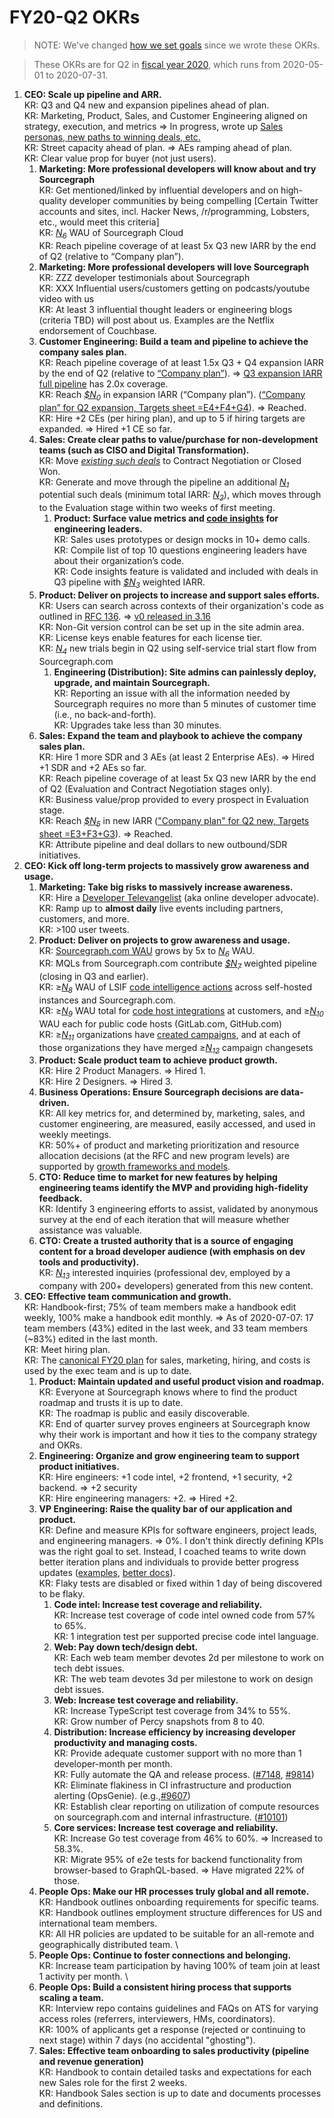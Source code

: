 # FY20-Q2 OKRs

> NOTE: We've changed [how we set goals](index.md) since we wrote these OKRs.

> These OKRs are for Q2 in [fiscal year 2020](../../handbook/communication/index.md#fiscal-year), which runs from 2020-05-01 to 2020-07-31.

1. **CEO: Scale up pipeline and ARR.** \
   KR: Q3 and Q4 new and expansion pipelines ahead of plan. \
   KR: Marketing, Product, Sales, and Customer Engineering aligned on strategy, execution, and metrics => In progress, wrote up [Sales personas, new paths to winning deals, etc.](https://drive.google.com/a/sourcegraph.com/open?id=1I72rKXmVzQIYsOS6MOz2yCYnh5qGWI1Y-9-EkTycytk) \
   KR: Street capacity ahead of plan. => AEs ramping ahead of plan. \
   KR: Clear value prop for buyer (not just users).
   1. **Marketing: More professional developers will know about and try Sourcegraph** \
      KR: Get mentioned/linked by influential developers and on high-quality developer communities by being compelling [Certain Twitter accounts and sites, incl. Hacker News, /r/programming, Lobsters, etc., would meet this criteria] \
      KR: [*N<sub>6</sub>*][N6] WAU of Sourcegraph Cloud \
      KR: Reach pipeline coverage of at least 5x Q3 new IARR by the end of Q2 (relative to “Company plan”). 
   1. **Marketing: More professional developers will love Sourcegraph** \
      KR: ZZZ developer testimonials about Sourcegraph \
      KR: XXX Influential users/customers getting on podcasts/youtube video with us \
      KR: At least 3 influential thought leaders or engineering blogs (criteria TBD) will post about us. Examples are the Netflix endorsement of Couchbase.
   1. **Customer Engineering: Build a team and pipeline to achieve the company sales plan.** \
      KR: Reach pipeline coverage of at least 1.5x Q3 + Q4 expansion IARR by the end of Q2 (relative to [“Company plan”](https://docs.google.com/spreadsheets/d/1EkZ7O69-2jbgtacoFDrY8L6rP73Hlqp_syyVCnmGAFA/edit#gid=498016854)). => [Q3 expansion IARR full pipeline](https://docs.google.com/presentation/d/1MFOklNb1vmnNnAnL_pqAuIGaOv5WY0AHyshOuhg0rLY/edit#slide=id.g76e3e6314e_4_0) has 2.0x coverage. \
      KR: Reach [*$N<sub>0</sub>*][N0] in expansion IARR (“Company plan”). ([“Company plan” for Q2 expansion, Targets sheet =E4+F4+G4](https://docs.google.com/spreadsheets/d/1EkZ7O69-2jbgtacoFDrY8L6rP73Hlqp_syyVCnmGAFA/edit#gid=498016854)). => Reached. \
      KR: Hire +2 CEs (per hiring plan), and up to 5 if hiring targets are expanded. => Hired +1 CE so far.
   1. **Sales: Create clear paths to value/purchase for non-development teams (such as CISO and Digital Transformation).** \
      KR: Move [*existing such deals*](https://docs.google.com/document/d/1fAB7HMD7rmcyI68f2WuMAvt3uf0UqIruFvKhJUHMCyY/edit#bookmark=id.6awzhy8xk6lh) to Contract Negotiation or Closed Won. \
      KR: Generate and move through the pipeline an additional [*N<sub>1</sub>*][N1] potential such deals (minimum total IARR: [*N<sub>2</sub>*][N2]), which moves through to the Evaluation stage within two weeks of first meeting.
      1. **Product: Surface value metrics and [code insights](https://drive.google.com/a/sourcegraph.com/open?id=1EHzor6I1GhVVIpl70mH-c10b1tNEl_p1xRMJ9qHQfoc) for engineering leaders.** \
         KR: Sales uses prototypes or design mocks in 10+ demo calls. \
         KR: Compile list of top 10 questions engineering leaders have about their organization’s code. \
         KR: Code insights feature is validated and included with deals in Q3 pipeline with [*$N<sub>3</sub>*][N3] weighted IARR.
   1. **Product: Deliver on projects to increase and support sales efforts.** \
      KR: Users can search across contexts of their organization's code as outlined in [RFC 136](https://drive.google.com/a/sourcegraph.com/open?id=1-Hn3bSVmwZ9iY0nfztXMoDfzWMdOHYTKrhK2F5ZJZI8). => [v0 released in 3.16](https://about.sourcegraph.com/blog/sourcegraph-3.16#introducing-version-contexts-to-search-past-releases) \
      KR: Non-Git version control can be set up in the site admin area. \
      KR: License keys enable features for each license tier. \
      KR: [*N<sub>4</sub>*][N4] new trials begin in Q2 using self-service trial start flow from Sourcegraph.com
      1. **Engineering (Distribution): Site admins can painlessly deploy, upgrade, and maintain Sourcegraph.** \
         KR: Reporting an issue with all the information needed by Sourcegraph requires no more than 5 minutes of customer time (i.e., no back-and-forth). \
         KR: Upgrades take less than 30 minutes.
   1. **Sales: Expand the team and playbook to achieve the company sales plan.** \
      KR: Hire 1 more SDR and 3 AEs (at least 2 Enterprise AEs). => Hired +1 SDR and +2 AEs so far.  \
      KR: Reach pipeline coverage of at least 5x Q3 new IARR by the end of Q2 (Evaluation and Contract Negotiation stages only). \
      KR: Business value/prop provided to every prospect in Evaluation stage. \
      KR: Reach [*$N<sub>5</sub>*][N5] in new IARR (["Company plan" for Q2 new, Targets sheet =E3+F3+G3](https://docs.google.com/spreadsheets/d/1EkZ7O69-2jbgtacoFDrY8L6rP73Hlqp_syyVCnmGAFA/edit#gid=1071026049)). => Reached. \
      KR: Attribute pipeline and deal dollars to new outbound/SDR initiatives.
1. **CEO: Kick off long-term projects to massively grow awareness and usage.**
   1. **Marketing: Take big risks to massively increase awareness.** \
      KR: Hire a [Developer Televangelist](https://docs.google.com/document/d/10JHQ4vX94jGiWqxRIFRyEliUf8o_Jq4HBhHqsueS5Kk/edit) (aka online developer advocate). \
      KR: Ramp up to **almost daily** live events including partners, customers, and more. \
      KR: >100 user tweets.
   1. **Product: Deliver on projects to grow awareness and usage.** \
      KR: [Sourcegraph.com WAU](https://sourcegraph.looker.com/looks/521) grows by 5x to [*N<sub>6</sub>*][N6] WAU. \
      KR: MQLs from Sourcegraph.com contribute [*$N<sub>7</sub>*][N7] weighted pipeline (closing in Q3 and earlier). \
      KR: ≥[*N<sub>8</sub>*][N8] WAU of LSIF [code intelligence actions](https://sourcegraph.looker.com/explore/sourcegraph_events/code_intel_events?qid=7iKSbu85XgC64zGMkFuvZY&origin_space=128&toggle=vis) across self-hosted instances and Sourcegraph.com. \
      KR: ≥[*N<sub>9</sub>*][N9] WAU total for [code host integrations](https://sourcegraph.looker.com/explore/sourcegraph_events/server_weekly_usage?qid=168XAjjRvou3zkSc2gvpeK&origin_space=129&toggle=vis) at customers, and ≥[*N<sub>10</sub>*][N10] WAU each for public code hosts (GitLab.com, GitHub.com) \
      KR: ≥[*N<sub>11</sub>*][N11] organizations have [created campaigns](https://sourcegraph.looker.com/dashboards/136), and at each of those organizations they have merged ≥[*N<sub>12</sub>*][N12] campaign changesets
   1. **Product: Scale product team to achieve product growth.** \
      KR: Hire 2 Product Managers. => Hired 1.\
      KR: Hire 2 Designers. => Hired 3.
   1. **Business Operations: Ensure Sourcegraph decisions are data-driven.** \
      KR: All key metrics for, and determined by, marketing, sales, and customer engineering, are measured, easily accessed, and used in weekly meetings. \
      KR: 50%+ of product and marketing prioritization and resource allocation decisions (at the RFC and new program levels) are supported by [growth frameworks and models](https://docs.google.com/document/d/10-sq4iZrA_wSlYA2S19UDmHwkWldJfS_wf-hEX3Phgw/edit#).
   1. **CTO: Reduce time to market for new features by helping engineering teams identify the MVP and providing high-fidelity feedback.** \
      KR: Identify 3 engineering efforts to assist, validated by anonymous survey at the end of each iteration that will measure whether assistance was valuable.
   1. **CTO: Create a trusted authority that is a source of engaging content for a broad developer audience (with emphasis on dev tools and productivity).** \
      KR: [*N<sub>13</sub>*][N13] interested inquiries (professional dev, employed by a company with 200+ developers) generated from this new content.
1. **CEO: Effective team communication and growth.** \
   KR: Handbook-first; 75% of team members make a handbook edit weekly, 100% make a handbook edit monthly. => As of 2020-07-07: 17 team members (43%) edited in the last week, and 33 team members (~83%) edited in the last month. \
   KR: Meet hiring plan. \
   KR: The [canonical FY20 plan](https://docs.google.com/spreadsheets/d/1EkZ7O69-2jbgtacoFDrY8L6rP73Hlqp_syyVCnmGAFA/edit#gid=498016854) for sales, marketing, hiring, and costs is used by the exec team and is up to date.
    1. **Product: Maintain updated and useful product vision and roadmap.** \
       KR: Everyone at Sourcegraph knows where to find the product roadmap and trusts it is up to date. \
       KR: The roadmap is public and easily discoverable. \
       KR: End of quarter survey proves engineers at Sourcegraph know why their work is important and how it ties to the company strategy and OKRs.
    1. **Engineering: Organize and grow engineering team to support product initiatives.** \
       KR: Hire engineers: +1 code intel, +2 frontend, +1 security, +2 backend. => +2 security \
       KR: Hire engineering managers: +2. => Hired +2.
    1. **VP Engineering: Raise the quality bar of our application and product.** \
       KR: Define and measure KPIs for software engineers, project leads, and engineering managers. => 0%. I don't think directly defining KPIs was the right goal to set. Instead, I coached teams to write down better iteration plans and individuals to provide better progress updates ([examples](https://github.com/sourcegraph/sourcegraph/issues?q=3.18+tracking+issue+is%3Aissue+label%3Atracking+), [better docs](https://github.com/sourcegraph/about/pull/1083/files)). \
       KR: Flaky tests are disabled or fixed within 1 day of being discovered to be flaky.
       1. **Code intel: Increase test coverage and reliability.** \
          KR: Increase test coverage of code intel owned code from 57% to 65%. \
          KR: 1 integration test per supported precise code intel language.
       1. **Web: Pay down tech/design debt.** \
          KR: Each web team member devotes 2d per milestone to work on tech debt issues. \
          KR: The web team devotes 3d per milestone to work on design debt issues.
       1. **Web: Increase test coverage and reliability.** \
          KR: Increase TypeScript test coverage from 34% to 55%. \
          KR: Grow number of Percy snapshots from 8 to 40.
       1. **Distribution: Increase efficiency by increasing developer productivity and managing costs.** \
          KR: Provide adequate customer support with no more than 1 developer-month per month. \
          KR: Fully automate the QA and release process. ([#7148](https://github.com/sourcegraph/sourcegraph/issues/7148), [#9814](https://github.com/sourcegraph/sourcegraph/issues/9814)) \
          KR: Eliminate flakiness in CI infrastructure and production alerting (OpsGenie). (e.g.,[#9607](https://github.com/sourcegraph/sourcegraph/issues/9607)) \
          KR: Establish clear reporting on utilization of compute resources on sourcegraph.com and internal infrastructure. ([#10101](https://github.com/sourcegraph/sourcegraph/issues/10101))
       1. **Core services: Increase test coverage and reliability.** \
          KR: Increase Go test coverage from 46% to 60%. => Increased to 58.3%. \
          KR: Migrate 95% of e2e tests for backend functionality from browser-based to GraphQL-based. => Have migrated 22% of those.
    1. **People Ops: Make our HR processes truly global and all remote.** \
       KR: Handbook outlines onboarding requirements for specific teams. \
       KR: Handbook outlines employment structure differences for US and international team members. \
       KR: All HR policies are updated to be suitable for an all-remote and geographically distributed team. \
    1. **People Ops: Continue to foster connections and belonging.** \
       KR: Increase team participation by having 100% of team join at least 1 activity per month. \
    1. **People Ops: Build a consistent hiring process that supports scaling a team.** \
       KR: Interview repo contains guidelines and FAQs on ATS for varying access roles (referrers, interviewers, HMs, coordinators). \
       KR: 100% of applicants get a response (rejected or continuing to next stage) within 7 days (no accidental "ghosting").
    1. **Sales: Effective team onboarding to sales productivity (pipeline and revenue generation)** \
       KR: Handbook to contain detailed tasks and expectations for each new Sales role for the first 2 weeks. \
       KR: Handbook Sales section is up to date and documents processes and definitions.

[N0]: https://docs.google.com/document/d/1fAB7HMD7rmcyI68f2WuMAvt3uf0UqIruFvKhJUHMCyY/edit#bookmark=id.k2i8a693nt03
[N1]: https://docs.google.com/document/d/1fAB7HMD7rmcyI68f2WuMAvt3uf0UqIruFvKhJUHMCyY/edit#bookmark=id.rcsa4nrzhfth
[N2]: https://docs.google.com/document/d/1fAB7HMD7rmcyI68f2WuMAvt3uf0UqIruFvKhJUHMCyY/edit#bookmark=id.78lfgk6n8g1
[N3]: https://docs.google.com/document/d/1fAB7HMD7rmcyI68f2WuMAvt3uf0UqIruFvKhJUHMCyY/edit#bookmark=id.cflce5c26p0t
[N4]: https://docs.google.com/document/d/1fAB7HMD7rmcyI68f2WuMAvt3uf0UqIruFvKhJUHMCyY/edit#bookmark=id.kyb6vf54kq6n
[N5]: https://docs.google.com/document/d/1fAB7HMD7rmcyI68f2WuMAvt3uf0UqIruFvKhJUHMCyY/edit#bookmark=id.zfd4s7f6l96
[N6]: https://docs.google.com/document/d/1fAB7HMD7rmcyI68f2WuMAvt3uf0UqIruFvKhJUHMCyY/edit#bookmark=id.el36web1a8lh
[N7]: https://docs.google.com/document/d/1fAB7HMD7rmcyI68f2WuMAvt3uf0UqIruFvKhJUHMCyY/edit#bookmark=id.kwvjy8a59zqq
[N8]: https://docs.google.com/document/d/1fAB7HMD7rmcyI68f2WuMAvt3uf0UqIruFvKhJUHMCyY/edit#bookmark=id.tb34mxx6cpdw
[N9]: https://docs.google.com/document/d/1fAB7HMD7rmcyI68f2WuMAvt3uf0UqIruFvKhJUHMCyY/edit#bookmark=id.s15cevsvq3r0
[N10]: https://docs.google.com/document/d/1fAB7HMD7rmcyI68f2WuMAvt3uf0UqIruFvKhJUHMCyY/edit#bookmark=id.9znxsajwsep5
[N11]: https://docs.google.com/document/d/1fAB7HMD7rmcyI68f2WuMAvt3uf0UqIruFvKhJUHMCyY/edit#bookmark=id.mcssqvtg6g9u
[N12]: https://docs.google.com/document/d/1fAB7HMD7rmcyI68f2WuMAvt3uf0UqIruFvKhJUHMCyY/edit#bookmark=id.60b1ec8o51kl
[N13]: https://docs.google.com/document/d/1fAB7HMD7rmcyI68f2WuMAvt3uf0UqIruFvKhJUHMCyY/edit#bookmark=id.byvw6hihxyze
